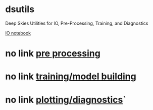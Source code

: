 # dsutils
Deep Skies Utilities for IO, Pre-Processing, Training, and Diagnostics

[IO notebook](https://colab.research.google.com/drive/1qw73O-zC8_3Tmlq-1rpdLjZ_omr0u0Xj)
# no link [pre processing]()
# no link [training/model building]()
# no link [plotting/diagnostics]()`
